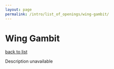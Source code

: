 ```yaml
---
layout: page
permalink: /intro/list_of_openings/wing-gambit/
---
```


# Wing Gambit

[back to list](../../list_of_openings)

Description unavailable